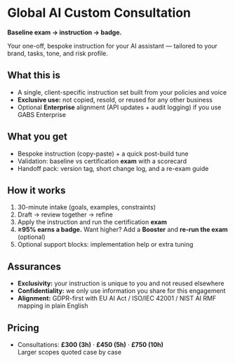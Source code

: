 # Global AI Custom Consultation

**Baseline exam → instruction → badge.**

Your one-off, bespoke instruction for your AI assistant — tailored to your brand, tasks, tone, and risk profile.

## What this is
- A single, client-specific instruction set built from your policies and voice
- **Exclusive use:** not copied, resold, or reused for any other business
- Optional **Enterprise** alignment (API updates + audit logging) if you use GABS Enterprise

## What you get
- Bespoke instruction (copy-paste) + a quick post-build tune
- Validation: baseline vs certification **exam** with a scorecard
- Handoff pack: version tag, short change log, and a re-exam guide

## How it works
1. 30-minute intake (goals, examples, constraints)
2. Draft → review together → refine
3. Apply the instruction and run the certification **exam**
4. **≥95% earns a badge.** Want higher? Add a **Booster** and **re-run the exam** (optional)
5. Optional support blocks: implementation help or extra tuning

## Assurances
- **Exclusivity:** your instruction is unique to you and not reused elsewhere
- **Confidentiality:** we only use information you share for this engagement
- **Alignment:** GDPR-first with EU AI Act / ISO/IEC 42001 / NIST AI RMF mapping in plain English

## Pricing
- Consultations: **£300 (3h)** · **£450 (5h)** · **£750 (10h)**  
  Larger scopes quoted case by case

